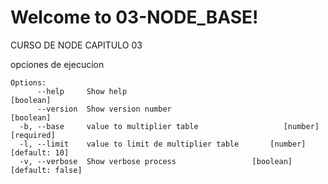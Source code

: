 # Welcome to 03-NODE_BASE!

CURSO DE NODE
CAPITULO 03

opciones de ejecucion

```
Options:
      --help     Show help                                             [boolean]
      --version  Show version number                                   [boolean]
  -b, --base     value to multiplier table                   [number] [required]
  -l, --limit    value to limit de multiplier table       [number] [default: 10]
  -v, --verbose  Show verbose process                 [boolean] [default: false]
```